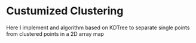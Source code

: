 # Custumized Clustering
Here I implement and algorithm based on KDTree to separate single points from clustered points in a 2D array map
